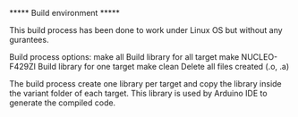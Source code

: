 ***** Build environment *****

This build process has been done to work under Linux OS but without any
gurantees.

Build process options:
  make all              Build library for all target
  make NUCLEO-F429ZI    Build library for one target
  make clean            Delete all files created (.o, .a)

The build process create one library per target and copy the library inside the
variant folder of each target.
This library is used by Arduino IDE to generate the compiled code.
